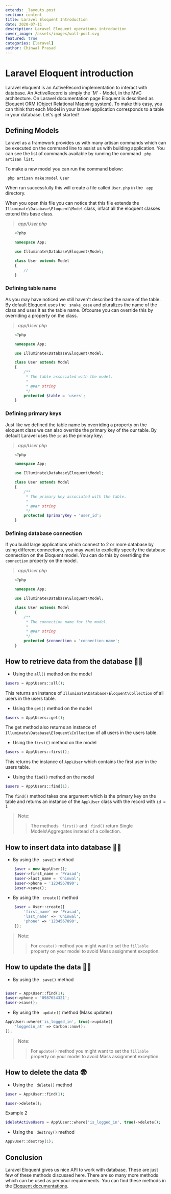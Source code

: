 ```yaml
---
extends: _layouts.post
section: content
title: Laravel Eloquent Introduction
date: 2020-07-11
description: Laravel Eloquent operations introduction
cover_image: /assets/images/wall-post.svg
featured: true
categories: [laravel]
author: Chinwal Prasad
---
```


# Laravel Eloquent introduction

Laravel eloquent is an ActiveRecord implementation to interact with database. An ActiveRecord is simply the 'M' - Model, in the MVC architecture. On Laravel documentation page Eloquent is described as Eloquent ORM (Object Relational Mapping system). To make this easy, you can think that each Model in your laravel application corresponds to a table in your database. Let's get started!

## Defining Models

Laravel as a framework provides us with many artisan commands which can be executed on the command line to assist us with building application. You can see the list of commands available by running the command ``` php artisan list```.

To make a new model you can run the command below:

``` php artisan make:model User```

When run successfully this will create a file called ```User.php``` in the ``` app``` directory.

When you open this file you can notice that this file extends the ``` Illuminate\Database\Eloquent\Model``` class, infact all the eloquent classes extend this base class.

> _app/User.php_

```php
    <?php

    namespace App;

    use Illuminate\Database\Eloquent\Model;

    class User extends Model
    {
        //
    }
```

### Defining table name

As you may have noticed we still haven't described the name of the table. By default Eloquent uses the ``` snake_case``` and pluralizes the name of the class and uses it as the table name. Ofcourse you can override this by overriding a property on the class.

> _app/User.php_

```php
    <?php

    namespace App;

    use Illuminate\Database\Eloquent\Model;

    class User extends Model
    {
        /**
         * The table associated with the model.
         *
         * @var string
         */
        protected $table = 'users';
    }
```

### Defining primary keys

Just like we defined the table name by overriding a property on the eloquent class we can also override the primary key of the our table. By default Laravel uses the ```id``` as the primary key.

> _app/User.php_

```php
    <?php

    namespace App;

    use Illuminate\Database\Eloquent\Model;

    class User extends Model
    {
        /**
         * The primary key associated with the table.
         *
         * @var string
         */
        protected $primaryKey = 'user_id';
    }
```

### Defining database connection

If you build large applications which connect to 2 or more database by using different connections, you may want to explicitly specify the database connection on the Eloquent model. You can do this by overriding the ```connection``` property on the model.

> _app/User.php_

```php
    <?php

    namespace App;

    use Illuminate\Database\Eloquent\Model;

    class User extends Model
    {
        /**
         * The connection name for the model.
         *
         * @var string
         */
        protected $connection = 'connection-name';
    }
```

## How to retrieve data from the database 💁‍♂️

- Using the ```all()``` method on the model

```php
$users = App\Users::all();
```

This returns an instance of ```Illuminate\Database\Eloquent\Collection``` of all users in the users table.

- Using the ```get()``` method on the model

```php
$users = App\Users::get();
```

The get method also returns an instance of ```Illuminate\Database\Eloquent\Collection``` of all users in the users table.

- Using the ```first()``` method on the model

```php
$users = App\Users::first();
```

This returns the instance of ```App\User``` which contains the first user in the users table.

- Using the ```find()``` method on the model

```php
$users = App\Users::find(1);
```
The ```find()``` method takes one argument which is the primary key on the table and returns an instance of the ```App\User``` class with the record with ```id = 1```

> Note:
>> The methods ``` first()``` and ``` find()``` return Single Models\Aggregates instead of a collection.

## How to insert data into database 💁‍♂️

- By using the ``` save()``` method

```php
    $user = new App\User();
    $user->first_name = 'Prasad';
    $user->last_name = 'Chinwal';
    $user->phone = '1234567890';
    $user->save();
```

- By using the ``` create()``` method

```php
    $user = User::create([
        'first_name' => 'Prasad',
        'last_name' => 'Chinwal',
        'phone' => '1234567890',
    ]);
```

> Note:
>> For ```create()``` method you might want to set the ```fillable``` property on your model to avoid Mass assignment exception.

## How to update the data 💁‍♂️

- By using the ``` save()``` method

```php

$user = App\User::find(1);
$user->phone = '0987654321';
$user->save();
```

- By using the ``` update()``` method (Mass updates)

```php
App\User::where('is_logged_in', true)->update([
    'loggedin_at' => Carbon::now();
]);
```

> Note:
>> For ```update()``` method you might want to set the ```fillable``` property on your model to avoid Mass assignment exception.

## How to delete the data 😨

- Using the ``` delete()``` method

```php
$user = App\User::find(1);

$user->delete();
```

Example 2

```php
$deletActiveUsers = App\User::where('is_logged_in', true)->delete();
```

- Using the ``` destroy()``` method

```php
App\User::destroy(1);
```

## Conclusion

Laravel Eloquent gives us nice API to work with database. These are just few of these methods discussed here. There are so many more methods which can be used as per your requirements. You can find these methods in the [Eloquent documentations](https://laravel.com/docs/7.x/eloquent).